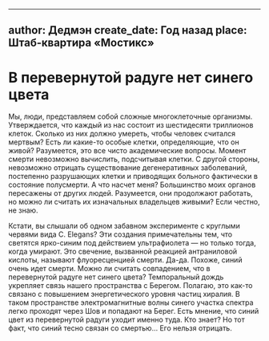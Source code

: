 
---
author: Дедмэн
create_date: Год назад
place: Штаб-квартира «Мостикс»
---

# В перевернутой радуге нет синего цвета


Мы, люди, представляем собой сложные многоклеточные организмы. Утверждается, что каждый из нас состоит из шестидесяти триллионов клеток. Сколько из них должно умереть, чтобы человек считался мертвым? Есть ли какие-то особые клетки, определяющие, что он живой? Разумеется, это все чисто академические вопросы. Момент смерти невозможно вычислить, подсчитывая клетки. С другой стороны, невозможно отрицать существование дегенеративных заболеваний, постепенно разрушающих клетки и приводящих больного фактически в состояние полусмерти. А что насчет меня? Большинство моих органов пересажены от других людей. Разумеется, они продолжают работать, но можно ли считать их изначальных владельцев живыми? Если честно, не знаю.


Кстати, вы слышали об одном забавном эксперименте с круглыми червями вида С. Elegans? Эти создания примечательны тем, что светятся ярко-синим под действием ультрафиолета — но только тогда, когда умирают. Это свечение, вызванной реакцией антраниловой кислоты, называют флуоресценцией смерти. Да-да. Похоже, синий очень идет смерти. Можно ли считать совпадением, что в перевернутой радуге нет синего цвета? Темпоральный дождь укрепляет связь нашего пространства с Берегом. Полагаю, это как-то связано с повышением энергетического уровня частиц хиралия. В таком пространстве электромагнитные волны синего участка спектра легко проходят через Шов и попадают на Берег. Есть мнение, что синий цвет из перевернутой радуги уходит именно туда. Кто знает? Но тот факт, что синий тесно связан со смертью... Его нельзя отрицать.




